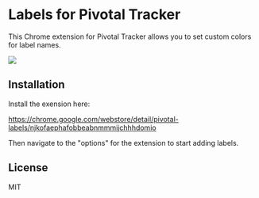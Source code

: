 # Labels for Pivotal Tracker

This Chrome extension for Pivotal Tracker allows you to set custom colors for
label names.

![](https://lh3.googleusercontent.com/KQcEsgjs5-CwNuLorWlhRy8fiSBWrjVuyEU1RYzxDtLTQmg7I8HuJ8oqQ_hSrwAHJ9qmUTAKsA=s1280-h800-e365-rw)

## Installation

Install the exension here:

https://chrome.google.com/webstore/detail/pivotal-labels/njkofaephafobbeabnmmmijchhhdomio

Then navigate to the "options" for the extension to start adding labels.

## License

MIT
